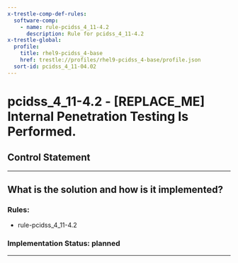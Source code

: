 ```yaml
---
x-trestle-comp-def-rules:
  software-comp:
    - name: rule-pcidss_4_11-4.2
      description: Rule for pcidss_4_11-4.2
x-trestle-global:
  profile:
    title: rhel9-pcidss_4-base
    href: trestle://profiles/rhel9-pcidss_4-base/profile.json
  sort-id: pcidss_4_11-04.02
---
```


# pcidss_4_11-4.2 - \[REPLACE_ME\] Internal Penetration Testing Is Performed.

## Control Statement

______________________________________________________________________

## What is the solution and how is it implemented?

<!-- For implementation status enter one of: implemented, partial, planned, alternative, not-applicable -->

<!-- Note that the list of rules under ### Rules: is read-only and changes will not be captured after assembly to JSON -->

<!-- Add control implementation description here for control: pcidss_4_11-4.2 -->

### Rules:

  - rule-pcidss_4_11-4.2

### Implementation Status: planned

______________________________________________________________________
